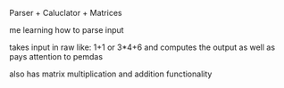 Parser + Caluclator + Matrices

me learning how to parse input

takes input in raw like: 1+1 or 3*4+6
and computes the output as well as pays attention to pemdas

also has matrix multiplication and addition functionality
